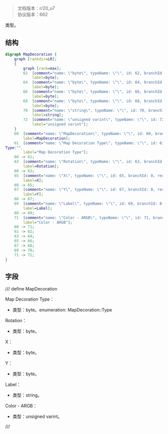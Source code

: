 # <!-- md:samp MapDecoration -->

> 文档版本：r/20_u7<br/>协议版本：662

<!-- md:samp MapDecoration -->类型。

## 结构

```dot
digraph MapDecoration {
	graph [rankdir=LR];
	{
		graph [rank=max];
		62	[comment="name: \"byte\", typeName: \"\", id: 62, branchId: 0, recurseId: -1, attributes: 512, notes: \"\"",
			label=byte];
		64	[comment="name: \"byte\", typeName: \"\", id: 64, branchId: 0, recurseId: -1, attributes: 512, notes: \"\"",
			label=byte];
		66	[comment="name: \"byte\", typeName: \"\", id: 66, branchId: 0, recurseId: -1, attributes: 512, notes: \"\"",
			label=byte];
		68	[comment="name: \"byte\", typeName: \"\", id: 68, branchId: 0, recurseId: -1, attributes: 512, notes: \"\"",
			label=byte];
		70	[comment="name: \"string\", typeName: \"\", id: 70, branchId: 0, recurseId: -1, attributes: 512, notes: \"\"",
			label=string];
		72	[comment="name: \"unsigned varint\", typeName: \"\", id: 72, branchId: 0, recurseId: -1, attributes: 512, notes: \"\"",
			label="unsigned varint"];
	}
	60	[comment="name: \"MapDecoration\", typeName: \"\", id: 60, branchId: 0, recurseId: -1, attributes: 0, notes: \"\"",
		label=MapDecoration];
	61	[comment="name: \"Map Decoration Type\", typeName: \"\", id: 61, branchId: 0, recurseId: -1, attributes: 0, notes: \"enumeration: MapDecoration::\
Type\"",
		label="Map Decoration Type"];
	60 -> 61;
	63	[comment="name: \"Rotation\", typeName: \"\", id: 63, branchId: 0, recurseId: -1, attributes: 0, notes: \"\"",
		label=Rotation];
	60 -> 63;
	65	[comment="name: \"X\", typeName: \"\", id: 65, branchId: 0, recurseId: -1, attributes: 0, notes: \"\"",
		label=X];
	60 -> 65;
	67	[comment="name: \"Y\", typeName: \"\", id: 67, branchId: 0, recurseId: -1, attributes: 0, notes: \"\"",
		label=Y];
	60 -> 67;
	69	[comment="name: \"Label\", typeName: \"\", id: 69, branchId: 0, recurseId: -1, attributes: 0, notes: \"\"",
		label=Label];
	60 -> 69;
	71	[comment="name: \"Color - ARGB\", typeName: \"\", id: 71, branchId: 0, recurseId: -1, attributes: 0, notes: \"\"",
		label="Color - ARGB"];
	60 -> 71;
	61 -> 62;
	63 -> 64;
	65 -> 66;
	67 -> 68;
	69 -> 70;
	71 -> 72;
}

```

## 字段

/// define
MapDecoration

Map Decoration Type：<!-- md:samp byte -->

- 类型：byte。enumeration: MapDecoration::Type

Rotation：<!-- md:samp byte -->

- 类型：byte。

X：<!-- md:samp byte -->

- 类型：byte。

Y：<!-- md:samp byte -->

- 类型：byte。

Label：<!-- md:samp string -->

- 类型：string。

Color - ARGB：<!-- md:samp unsigned varint -->

- 类型：unsigned varint。


///
